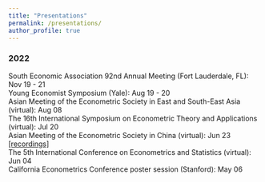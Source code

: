 ```yaml
---
title: "Presentations"
permalink: /presentations/
author_profile: true
---
```


### 2022

South Economic Association 92nd Annual Meeting (Fort Lauderdale, FL): Nov 19 - 21 \
Young Economist Symposium (Yale): Aug 19 - 20 \
Asian Meeting of the Econometric Society in East and South-East Asia (virtual): Aug 08 \
The 16th International Symposium on Econometric Theory and Applications (virtual): Jul 20 \
Asian Meeting of the Econometric Society in China (virtual): Jun 23 [[recordings]](https://www.koushare.com/video/videodetail/29602) \
The 5th International Conference on Econometrics and Statistics (virtual): Jun 04 \
California Econometrics Conference poster session (Stanford): May 06 